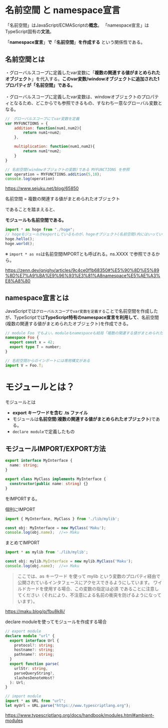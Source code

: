 # 名前空間 と namespace宣言
「名前空間」はJavaScript/ECMAScriptの**概念**。
「namespace宣言」はTypeScript固有の**文法**。

「**namespace宣言**」**で**「**名前空間**」**を作成する** という関係性である。

## 名前空間とは
・グローバルスコープに定義したvar変数に「**複数の関連する値がまとめられたオブジェクト**」を代入する。**このvar変数/windowオブジェクトに追加された1プロパティが「名前空間」である。**<br><br>
・グローバルスコープに定義したvar変数は、windowオブジェクトのプロパティとなるため、どこからでも参照できるもの、すなわち一意なグローバル変数となる。
```js
//　グローバルスコープにてvar変数を定義
var MYFUNCTIONS = {
    addition: function(num1,num2){
        return num1+num2;
    },

    multiplication: function(num1,num2){
        return num1*num2;
    }
} 

// 名前空間(windowオブジェクトの変数)である MYFUNCTIONS を参照
var operation = MYFUNCTIONS.addition(5,10);
console.log(operation)
```

https://www.sejuku.net/blog/65850

名前空間 = 複数の関連する値がまとめられたオブジェクト

であることを踏まえると、

**モジュールも名前空間である。**
```ts
import * as hoge from "./hoge";
// hogeモジュールがexportしているものが、hogeオブジェクト(名前空間)内にはいっている。
hoge.hello();
hoge.world();
```

※ `import * as ns`は名前空間IMPORTとも呼ばれる。ns.XXXX で参照できるから。

https://zenn.dev/qnighy/articles/9c4ce0f1b68350#%E5%90%8D%E5%89%8D%E7%A9%BA%E9%96%93%E3%81%A8namespace%E5%AE%A3%E8%A8%80

## namespace宣言とは
JavaScriptでは`グローバルスコープでvar変数を定義する`ことで名前空間を作成したが、TypeScriptでは**TypeScript特有のnamespace宣言を利用して**、名前空間(複数の関連する値がまとめられたオブジェクト)を作成できる。
```ts
// module Foo でもよい。moduleもnamespaceも結局「複数の関連する値がまとめられたオブジェクト」を生成するのだから。
namespace Foo {
  export const x = 42;
  export type T = number;
}

// 名前空間からのインポートには専用構文がある
import V = Foo.T;
```

# モジュールとは？

モジュールとは
- **export キーワードを含む .ts ファイル**
- モジュールは**名前空間**(**複数の関連する値がまとめられたオブジェクト**)である。
- `declare module`で定義したもの

## モジュールIMPORT/EXPORT方法

```ts
export interface MyInterface {
  name: string;
}

export class MyClass implements MyInterface {
  constructor(public name: string) {}
}
```
をIMPORTする。

個別にIMPORT
```ts
import { MyInterface, MyClass } from './lib/mylib';

const obj: MyInterface = new MyClass('Maku');
console.log(obj.name);  //=> Maku
```

まとめてIMPORT
```ts
import * as mylib from './lib/mylib';

const obj: mylib.MyInterface = new mylib.MyClass('Maku');
console.log(obj.name);  //=> Maku
```

>ここでは、as キーワード を使って mylib という変数のプロパティ経由で公開されているインタフェースにアクセスできるようにしています。 ワイルドカードを使用する場合、この変数の指定は必須 であることに注意してください（それにより、不注意による名前の衝突を防げるようになっています）。

https://maku.blog/p/fbu8k8j/

declare moduleを使ってモジュールを作成する場合
```ts
// export module
declare module "url" {
  export interface Url {
    protocol?: string;
    hostname?: string;
    pathname?: string;
  }
  export function parse(
    urlStr: string,
    parseQueryString?,
    slashesDenoteHost?
  ): Url;
}

// import module
import * as URL from "url";
let myUrl = URL.parse("https://www.typescriptlang.org");
```

https://www.typescriptlang.org/docs/handbook/modules.html#ambient-modules